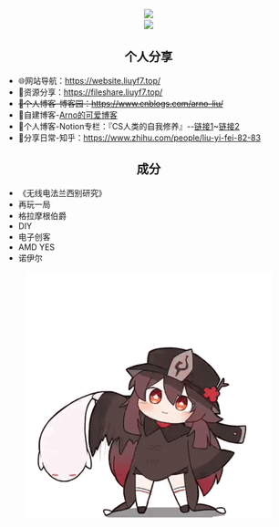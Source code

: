 <p align="center">
  <img src="https://github-readme-stats.vercel.app/api?username=arnoliudaxia&show_icons=true"/><br>
  <img src="https://github-readme-stats.vercel.app/api/top-langs/?username=arnoliudaxia&layout=compact"/>
</p>


<h2 align="center">个人分享</h2>

<!-- ## 个人分享 -->
- 🌐网站导航：https://website.liuyf7.top/
- 📁资源分享：https://fileshare.liuyf7.top/
- ~~📰个人博客-博客园：https://www.cnblogs.com/arno-liu/~~ 
- 📰自建博客-[Arno的可爱博客](https://halo.liuyf7.top/)
- 🔮个人博客-Notion专栏：『CS人类的自我修养』--[链接1](https://cs.super.site)~[链接2](https://arnoliu.notion.site/CS-89f02f72f1264efe94dfc4b7d396d8ee) 
- 🍕分享日常-知乎：https://www.zhihu.com/people/liu-yi-fei-82-83

<h2 align="center">成分</h2>

- 《无线电法兰西别研究》
- 再玩一局
- 格拉摩根伯爵
- DIY
- 电子创客
- AMD YES
- 诺伊尔

<!--   ![](Hutao.gif) -->
<p align="center">
  <img src="Hutao.gif"/>
</p>
